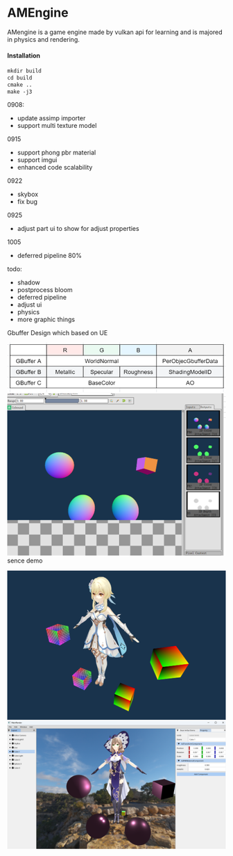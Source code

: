 # AMEngine

AMengine is a game engine made by vulkan api for learning and is majored in physics and rendering. 

#### Installation

```shell
mkdir build
cd build
cmake ..
make -j3
```

0908: 

- update assimp importer
- support multi texture model

0915
  
- support phong pbr material
- support imgui
- enhanced code scalability

0922

- skybox
- fix bug

0925

- adjust part ui to show for adjust properties

1005

- deferred pipeline 80%


todo:
- shadow
- postprocess bloom 
- deferred pipeline
- adjust ui
- physics 
- more graphic things

Gbuffer Design which based on UE

![model](Resource/Image/gBuffer.png)
![model](Resource/Image/gBufferOut.png)
sence demo

![model](Resource/Image/model.png)
![model](Resource/Image/gui.png) 


